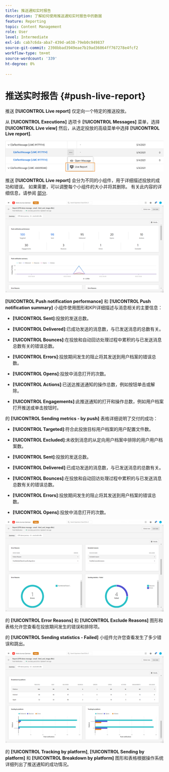 ```yaml
---
title: 推送通知实时报告
description: 了解如何使用推送通知实时报告中的数据
feature: Reporting
topic: Content Management
role: User
level: Intermediate
exl-id: cab7c6da-aba7-439d-a638-79eb0c949837
source-git-commit: 2398bbad3949eae7b19ad36064ff767278e4fcf2
workflow-type: tm+mt
source-wordcount: '339'
ht-degree: 0%

---
```


# 推送实时报告 {#push-live-report}

推送 **[!UICONTROL Live report]** 仅定向一个特定的推送投放。

从 **[!UICONTROL Executions]** 选项卡 **[!UICONTROL Messages]** 菜单，选择 **[!UICONTROL Live view]** 然后，从选定投放的高级菜单中选择 **[!UICONTROL Live report]**.

![](assets/live_report_2.png)

推送 **[!UICONTROL Live report]** 会分为不同的小组件，用于详细描述投放的成功和错误。 如果需要，可以调整每个小组件的大小并将其删除。 有关此内容的详细信息，请参阅 [部分](live-report.md#modify-dashboard).

![](assets/live_report_3.png)

**[!UICONTROL Push notification performance]** 和 **[!UICONTROL Push notification summary]** 小组件使用图形和KPI详细描述与消息相关的主要信息：

* **[!UICONTROL Sent]**:投放的发送总数。

* **[!UICONTROL Delivered]**:已成功发送的消息数，与已发送消息的总数有关。

* **[!UICONTROL Bounces]**:在投放和自动回访处理过程中累积的与已发送消息总数有关的错误总数。

* **[!UICONTROL Errors]**:投放期间发生的阻止将其发送到用户档案的错误总数。

* **[!UICONTROL Opens]**:投放中消息打开的次数。

* **[!UICONTROL Actions]**:已送达推送通知的操作总数，例如按钮单击或解除。

* **[!UICONTROL Engagements]**:此推送通知的打开和操作总数，例如用户档案打开推送或单击按钮时。

的 **[!UICONTROL Sending metrics - by push]** 表格详细说明了交付的成功：

* **[!UICONTROL Targeted]**:符合此投放目标用户档案的用户配置文件数。

* **[!UICONTROL Excluded]**:未收到消息的从定向用户档案中排除的用户用户档案数。

* **[!UICONTROL Sent]**:投放的发送总数。

* **[!UICONTROL Delivered]**:已成功发送的消息数，与已发送消息的总数有关。

* **[!UICONTROL Bounces]**:在投放和自动回访处理过程中累积的与已发送消息总数有关的错误总数。

* **[!UICONTROL Errors]**:投放期间发生的阻止将其发送到用户档案的错误总数。

* **[!UICONTROL Opens]**:投放中消息打开的次数。

![](assets/live_report_9.png)

的 **[!UICONTROL Error Reasons]** 和 **[!UICONTROL Exclude Reasons]** 图形和表格允许您查看在投放期间发生的错误和排除项。

的 **[!UICONTROL Sending statistics - Failed]** 小组件允许您查看发生了多少错误和跳出。

![](assets/live_report_4.png)

的 **[!UICONTROL Tracking by platform]**, **[!UICONTROL Sending by platform]** 和 **[!UICONTROL Breakdown by platform]** 图形和表格根据操作系统详细列出了推送通知的成功情况。


